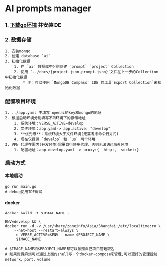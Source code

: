 # AI prompts manager

### 1. [下载go环境](https://go.dev/) 并安装IDE
### 2. 数据存储
    1. 安装mongo
    2. 创建 database `ai`
    3. 初始化数据
        1. 在 `ai` 数据库中分别创建 `prompt` `project` Collection
        2. 使用 `../docs/{project.json,prompt.json}`文件在上一步的Collection中初始化数据
            * 注：可以使用 `MongoDB Compass` IDE 的工具`Export Collection`来初始化数据
### 配置项目环境
    1. ../app.yaml 中填写 openai的key和mongo的地址
    2. 根据启动环境分别填写不同环境下的存储地址
        1. 系统环境：VERSE_ACTIVE=develop
        2. 文件环境：app.yaml-> app.active: "develop"
        3. **优先级**：系统环境大于文件环境(无需考虑命令行方式)
        4. 现在仅提供 `develop` 和 `us` 两个环境
    3. VPN 代理在国内(开发环境)需要自行使用代理，否则无法访问海外环境
        1. 配置地址：app-develop.yaml -> proxy:{  http:,  socket:}

### 启动方式
#### 本地启动
```shell
go run main.go
# debug使用IDE调试
```
#### docker

```shell
docker build -t $IMAGE_NAME .

ENV=develop && \
docker run -d -v /usr/share/zoneinfo/Asia/Shanghai:/etc/localtime:ro \
	--net=host --restart=always \
	-e VERSE_ACTIVE=$ENV --name $PROJECT_NAME \
	 $IMAGE_NAME

# $IMAGE_NAME和$PROJECT_NAME都可以按照自己项目管理取名
# 如果觉得麻烦可以通过上面的shell写一个docker-compose来管理,可以更好的管理控制 network，port，volume
```